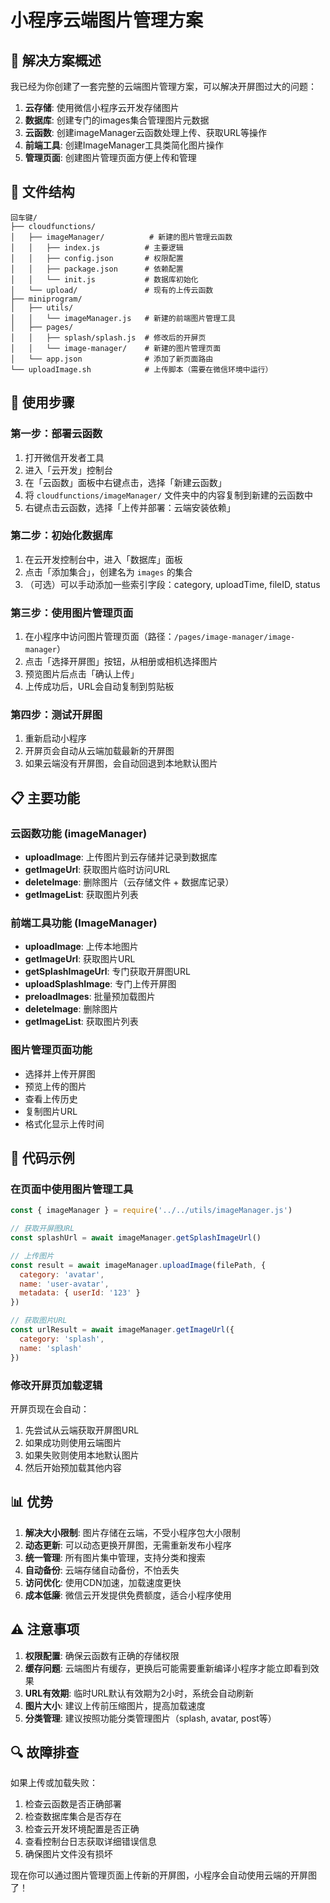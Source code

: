 # 小程序云端图片管理方案

## 🎯 解决方案概述

我已经为你创建了一套完整的云端图片管理方案，可以解决开屏图过大的问题：

1. **云存储**: 使用微信小程序云开发存储图片
2. **数据库**: 创建专门的images集合管理图片元数据
3. **云函数**: 创建imageManager云函数处理上传、获取URL等操作
4. **前端工具**: 创建ImageManager工具类简化图片操作
5. **管理页面**: 创建图片管理页面方便上传和管理

## 📁 文件结构

```
回车键/
├── cloudfunctions/
│   ├── imageManager/          # 新建的图片管理云函数
│   │   ├── index.js          # 主要逻辑
│   │   ├── config.json       # 权限配置
│   │   ├── package.json      # 依赖配置
│   │   └── init.js           # 数据库初始化
│   └── upload/               # 现有的上传云函数
├── miniprogram/
│   ├── utils/
│   │   └── imageManager.js   # 新建的前端图片管理工具
│   ├── pages/
│   │   ├── splash/splash.js  # 修改后的开屏页
│   │   └── image-manager/    # 新建的图片管理页面
│   └── app.json              # 添加了新页面路由
└── uploadImage.sh            # 上传脚本（需要在微信环境中运行）
```

## 🚀 使用步骤

### 第一步：部署云函数

1. 打开微信开发者工具
2. 进入「云开发」控制台
3. 在「云函数」面板中右键点击，选择「新建云函数」
4. 将 `cloudfunctions/imageManager/` 文件夹中的内容复制到新建的云函数中
5. 右键点击云函数，选择「上传并部署：云端安装依赖」

### 第二步：初始化数据库

1. 在云开发控制台中，进入「数据库」面板
2. 点击「添加集合」，创建名为 `images` 的集合
3. （可选）可以手动添加一些索引字段：category, uploadTime, fileID, status

### 第三步：使用图片管理页面

1. 在小程序中访问图片管理页面（路径：`/pages/image-manager/image-manager`）
2. 点击「选择开屏图」按钮，从相册或相机选择图片
3. 预览图片后点击「确认上传」
4. 上传成功后，URL会自动复制到剪贴板

### 第四步：测试开屏图

1. 重新启动小程序
2. 开屏页会自动从云端加载最新的开屏图
3. 如果云端没有开屏图，会自动回退到本地默认图片

## 📋 主要功能

### 云函数功能 (imageManager)

- **uploadImage**: 上传图片到云存储并记录到数据库
- **getImageUrl**: 获取图片临时访问URL
- **deleteImage**: 删除图片（云存储文件 + 数据库记录）
- **getImageList**: 获取图片列表

### 前端工具功能 (ImageManager)

- **uploadImage**: 上传本地图片
- **getImageUrl**: 获取图片URL
- **getSplashImageUrl**: 专门获取开屏图URL
- **uploadSplashImage**: 专门上传开屏图
- **preloadImages**: 批量预加载图片
- **deleteImage**: 删除图片
- **getImageList**: 获取图片列表

### 图片管理页面功能

- 选择并上传开屏图
- 预览上传的图片
- 查看上传历史
- 复制图片URL
- 格式化显示上传时间

## 🔧 代码示例

### 在页面中使用图片管理工具

```javascript
const { imageManager } = require('../../utils/imageManager.js')

// 获取开屏图URL
const splashUrl = await imageManager.getSplashImageUrl()

// 上传图片
const result = await imageManager.uploadImage(filePath, {
  category: 'avatar',
  name: 'user-avatar',
  metadata: { userId: '123' }
})

// 获取图片URL
const urlResult = await imageManager.getImageUrl({
  category: 'splash',
  name: 'splash'
})
```

### 修改开屏页加载逻辑

开屏页现在会自动：
1. 先尝试从云端获取开屏图URL
2. 如果成功则使用云端图片
3. 如果失败则使用本地默认图片
4. 然后开始预加载其他内容

## 📊 优势

1. **解决大小限制**: 图片存储在云端，不受小程序包大小限制
2. **动态更新**: 可以动态更换开屏图，无需重新发布小程序
3. **统一管理**: 所有图片集中管理，支持分类和搜索
4. **自动备份**: 云端存储自动备份，不怕丢失
5. **访问优化**: 使用CDN加速，加载速度更快
6. **成本低廉**: 微信云开发提供免费额度，适合小程序使用

## ⚠️ 注意事项

1. **权限配置**: 确保云函数有正确的存储权限
2. **缓存问题**: 云端图片有缓存，更换后可能需要重新编译小程序才能立即看到效果
3. **URL有效期**: 临时URL默认有效期为2小时，系统会自动刷新
4. **图片大小**: 建议上传前压缩图片，提高加载速度
5. **分类管理**: 建议按照功能分类管理图片（splash, avatar, post等）

## 🔍 故障排查

如果上传或加载失败：

1. 检查云函数是否正确部署
2. 检查数据库集合是否存在
3. 检查云开发环境配置是否正确
4. 查看控制台日志获取详细错误信息
5. 确保图片文件没有损坏

现在你可以通过图片管理页面上传新的开屏图，小程序会自动使用云端的开屏图了！